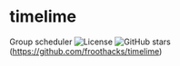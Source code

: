 # timelime
Group scheduler
![License](https://img.shields.io/github/license/froothacks/timelime.svg?&label=License)
![GitHub stars](https://img.shields.io/github/stars/froothacks/timelime.svg?style=social&label=Star)(https://github.com/froothacks/timelime)
